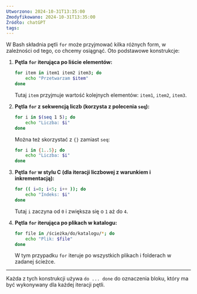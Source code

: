 ```yaml
---
Utworzono: 2024-10-31T13:35:00
Zmodyfikowano: 2024-10-31T13:35:00
Źródło: chatGPT
tags:
---
```


W Bash składnia pętli `for` może przyjmować kilka różnych form, w zależności od tego, co chcemy osiągnąć. Oto podstawowe konstrukcje:

1. **Pętla `for` iterująca po liście elementów:**

   ```bash
   for item in item1 item2 item3; do
       echo "Przetwarzam $item"
   done
   ```

   Tutaj `item` przyjmuje wartość kolejnych elementów: `item1`, `item2`, `item3`.

2. **Pętla `for` z sekwencją liczb (korzysta z polecenia `seq`):**

   ```bash
   for i in $(seq 1 5); do
       echo "Liczba: $i"
   done
   ```

   Można też skorzystać z `{}` zamiast `seq`:

   ```bash
   for i in {1..5}; do
       echo "Liczba: $i"
   done
   ```

3. **Pętla `for` w stylu C (dla iteracji liczbowej z warunkiem i inkrementacją):**

   ```bash
   for (( i=0; i<5; i++ )); do
       echo "Indeks: $i"
   done
   ```

   Tutaj `i` zaczyna od `0` i zwiększa się o `1` aż do `4`.

4. **Pętla `for` iterująca po plikach w katalogu:**

   ```bash
   for file in /ścieżka/do/katalogu/*; do
       echo "Plik: $file"
   done
   ```

   W tym przypadku `for` iteruje po wszystkich plikach i folderach w zadanej ścieżce.

---

Każda z tych konstrukcji używa `do ... done` do oznaczenia bloku, który ma być wykonywany dla każdej iteracji pętli.